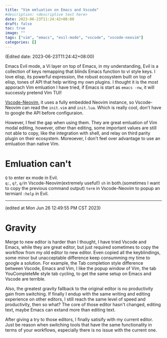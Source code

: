 ```yaml
---
title: "Vim emluation on Emacs and Vscode"
#description: <descriptive text here>
date: 2023-06-23T11:24:42+08:00
draft: false
toc: true
image: ""
tags: ["vim", "emacs", "evil-mode", "vscode", "vscode-neovim"]
categories: []
---
```


(Edited date: 2023-06-23T11:24:42+08:00)

Emacs Evil mode, a Vi layer on top of Emacs, in my understanding, Evil is a collection of keys remapping that blinds Emacs function to vi style keys. I love elisp, its powerful expression, the robust ecosystem built on top of elisp, tones of API that help writing my own plugins. I thought it is the most apporach Vim emluation I have tried, if Emacs is start as `emacs -nw`, it will successly pretend Vim TUI!

[Vscode-Neovim](https://github.com/vscode-neovim/vscode-neovim), it uses a fully embedded Neovim instance, so Vscode-Neovim can read the `init.vim` and `init.lua`. Which is really cool, don't have to google the API before configuraion. 

However, I feel the gap when using them. They are great emluation of Vim modal editing, however, other than editing, some important values are still not able to copy, like the integration with shell, and relay on third parity plugin on their ecosystem. Moreoever, I don't feel over advantage to use an emluation than native Vim.

# Emluation can't
`Q` to enter ex mode in Evil.<br>
`q:`, `q?`, `q/`in Vscode-Neovim(extremely useful!)
`sh` in both.(sometimes I want to copy the previous command output)
`term` in Vscode-Neovim to popup an termianl
`:help` in Evil.

---

(edited at Mon Jun 26 12:49:55 PM CST 2023)
# Gravity
Merge to new editor is harder than I thought, I have tried Vscode and Emacs, while they are great editor, but just required sometimes to copy the workflow from my old editor to new editor. Even copied all the keyblindings, some minor but unacceptable difference keep consumming my time to google a solution. For example, the Tab completion style difference between Vscode, Emacs and Vim, I like the popup window of Vim, the tab YouCompleteMe style tab cycling, to get the same setup on Emacs and Vscode are terrible. 

Also, the greatest gravity fallback to the original editor is no productivity gain from switching. If finally I endup with the same writing and editing experience on other editors, I still reach the same level of speed and productivity, then so what? The core of those editor hasn't changed, editing text, maybe Emacs can extand more than editing text. 

After giving a try to those editors, I finally satisify with my current editor. Just be reason when switching tools that have the same functionality in terms of your workflows, especially there is no issue with the current one.

